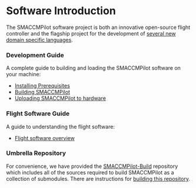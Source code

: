 # Software Introduction

The SMACCMPilot software project is both an innovative open-source flight
controller and the flagship project for the development of [several new
domain specific languages](../languages/).

### Development Guide

A complete guide to building and loading the SMACCMPilot software on your
machine:

* [Installing Prerequisites](prerequisites.html)
* [Building SMACCMPilot](building.html)
* [Uploading SMACCMPilot to hardware](loading.html)

### Flight Software Guide

A guide to understanding the flight software:

* [Flight software overview](flight-overview.html)

### Umbrella Repository

For convenience, we have provided the [SMACCMPilot-Build][smaccmpilot-build]
repository which includes all of the sources required to build SMACCMPilot as a
collection of submodules. There are instructions for [building this
repository](build.html).

[smaccmpilot-build]: http://github.com/galoisinc/smaccmpilot-build

